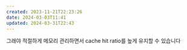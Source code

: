 ```yaml
---
created: 2023-11-21T22:23:26
date: 2024-03-03T11:41
updated: 2024-03-31T22:43
---
```

그래야 적절하게 메모리 관리하면서 cache hit ratio를 높게 유지할 수 있습니다